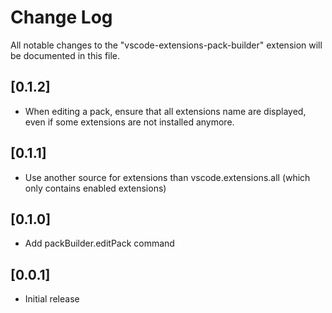 # Change Log

All notable changes to the "vscode-extensions-pack-builder" extension will be documented in this file.

## [0.1.2]

- When editing a pack, ensure that all extensions name are displayed, even if some extensions are not installed anymore.

## [0.1.1]

- Use another source for extensions than vscode.extensions.all (which only contains enabled extensions)

## [0.1.0]

- Add packBuilder.editPack command

## [0.0.1]

- Initial release
